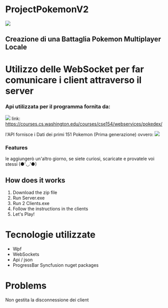 # ProjectPokemonV2

![](https://upload.wikimedia.org/wikipedia/commons/thumb/9/98/International_Pok%C3%A9mon_logo.svg/1200px-International_Pok%C3%A9mon_logo.svg.png)

## Creazione di una Battaglia Pokemon Multiplayer Locale
# Utilizzo delle WebSocket per far comunicare i client attraverso il server

### Api utilizzata per il programma fornita da:

![](https://www.cs.washington.edu/images/CSEWordmark_white.svg)
link:
https://courses.cs.washington.edu/courses/cse154/webservices/pokedex/

l'API fornisce i Dati dei primi 151 Pokemon (Prima generazione)
ovvero:
![](http://gizzeta.it/wp-content/uploads/2016/08/Lista-dei-Pokemon-di-prima-generazione.jpg)

### Features

le aggiungerò un'altro giorno, se siete curiosi, scaricate e provatele voi stessi (●'◡'●)

## How does it works
1. Download the zip file
2. Run Server.exe
3. Run 2 Clients.exe
4. Follow the instructions in the clients
5. Let's Play!

# Tecnologie utilizzate
- Wpf
- WebSockets
- Api / json
- ProgressBar Syncfusion nuget packages

# Problems
Non gestita la disconnessione dei client
